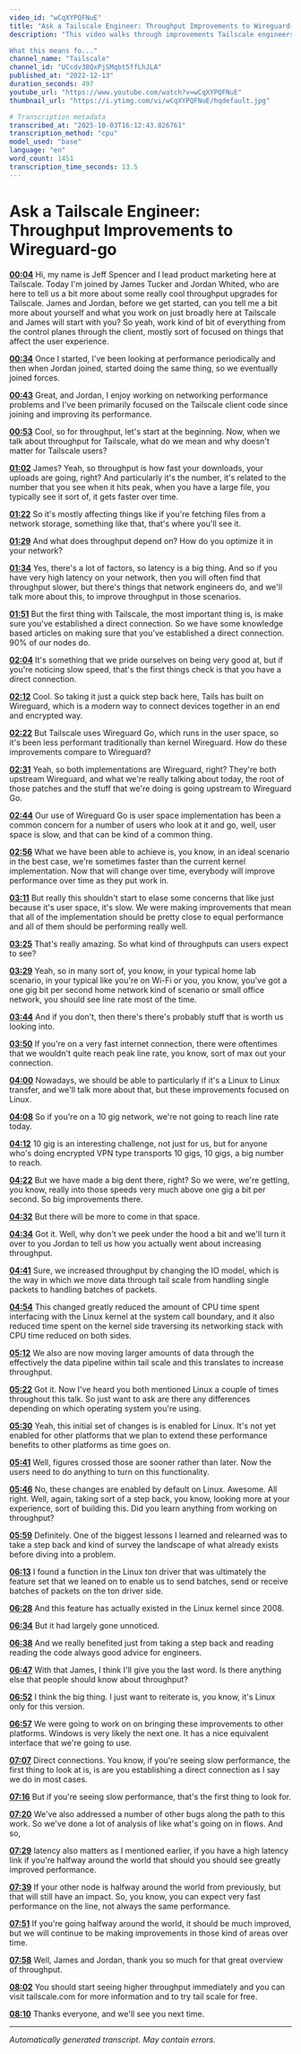 ```yaml
---
video_id: "wCqXYPQFNuE"
title: "Ask a Tailscale Engineer: Throughput Improvements to Wireguard-go"
description: "This video walks through improvements Tailscale engineers Jordan Whited and James Tucker made to wireguard-go, which is the userspace WireGuard® implementation that Tailscale uses.

What this means fo..."
channel_name: "Tailscale"
channel_id: "UCcdv38QxPjSMqbt5ffLhJLA"
published_at: "2022-12-13"
duration_seconds: 497
youtube_url: "https://www.youtube.com/watch?v=wCqXYPQFNuE"
thumbnail_url: "https://i.ytimg.com/vi/wCqXYPQFNuE/hqdefault.jpg"

# Transcription metadata
transcribed_at: "2025-10-03T16:12:43.826761"
transcription_method: "cpu"
model_used: "base"
language: "en"
word_count: 1451
transcription_time_seconds: 13.5
---
```


# Ask a Tailscale Engineer: Throughput Improvements to Wireguard-go

**[00:04](https://youtube.com/watch?v=wCqXYPQFNuE&t=4s)** Hi, my name is Jeff Spencer and I lead product marketing here at Tailscale. Today I'm joined by James Tucker and Jordan Whited, who are here to tell us a bit more about some really cool throughput upgrades for Tailscale. James and Jordan, before we get started, can you tell me a bit more about yourself and what you work on just broadly here at Tailscale and James will start with you? So yeah, work kind of bit of everything from the control planes through the client, mostly sort of focused on things that affect the user experience.

**[00:34](https://youtube.com/watch?v=wCqXYPQFNuE&t=34s)** Once I started, I've been looking at performance periodically and then when Jordan joined, started doing the same thing, so we eventually joined forces.

**[00:43](https://youtube.com/watch?v=wCqXYPQFNuE&t=43s)** Great, and Jordan, I enjoy working on networking performance problems and I've been primarily focused on the Tailscale client code since joining and improving its performance.

**[00:53](https://youtube.com/watch?v=wCqXYPQFNuE&t=53s)** Cool, so for throughput, let's start at the beginning. Now, when we talk about throughput for Tailscale, what do we mean and why doesn't matter for Tailscale users?

**[01:02](https://youtube.com/watch?v=wCqXYPQFNuE&t=62s)** James? Yeah, so throughput is how fast your downloads, your uploads are going, right? And particularly it's the number, it's related to the number that you see when it hits peak, when you have a large file, you typically see it sort of, it gets faster over time.

**[01:22](https://youtube.com/watch?v=wCqXYPQFNuE&t=82s)** So it's mostly affecting things like if you're fetching files from a network storage, something like that, that's where you'll see it.

**[01:29](https://youtube.com/watch?v=wCqXYPQFNuE&t=89s)** And what does throughput depend on? How do you optimize it in your network?

**[01:34](https://youtube.com/watch?v=wCqXYPQFNuE&t=94s)** Yes, there's a lot of factors, so latency is a big thing. And so if you have very high latency on your network, then you will often find that throughput slower, but there's things that network engineers do, and we'll talk more about this, to improve throughput in those scenarios.

**[01:51](https://youtube.com/watch?v=wCqXYPQFNuE&t=111s)** But the first thing with Tailscale, the most important thing is, is make sure you've established a direct connection. So we have some knowledge based articles on making sure that you've established a direct connection. 90% of our nodes do.

**[02:04](https://youtube.com/watch?v=wCqXYPQFNuE&t=124s)** It's something that we pride ourselves on being very good at, but if you're noticing slow speed, that's the first things check is that you have a direct connection.

**[02:12](https://youtube.com/watch?v=wCqXYPQFNuE&t=132s)** Cool. So taking it just a quick step back here, Tails has built on Wireguard, which is a modern way to connect devices together in an end and encrypted way.

**[02:22](https://youtube.com/watch?v=wCqXYPQFNuE&t=142s)** But Tailscale uses Wireguard Go, which runs in the user space, so it's been less performant traditionally than kernel Wireguard. How do these improvements compare to Wireguard?

**[02:31](https://youtube.com/watch?v=wCqXYPQFNuE&t=151s)** Yeah, so both implementations are Wireguard, right? They're both upstream Wireguard, and what we're really talking about today, the root of those patches and the stuff that we're doing is going upstream to Wireguard Go.

**[02:44](https://youtube.com/watch?v=wCqXYPQFNuE&t=164s)** Our use of Wireguard Go is user space implementation has been a common concern for a number of users who look at it and go, well, user space is slow, and that can be kind of a common thing.

**[02:56](https://youtube.com/watch?v=wCqXYPQFNuE&t=176s)** What we have been able to achieve is, you know, in an ideal scenario in the best case, we're sometimes faster than the current kernel implementation. Now that will change over time, everybody will improve performance over time as they put work in.

**[03:11](https://youtube.com/watch?v=wCqXYPQFNuE&t=191s)** But really this shouldn't start to elase some concerns that like just because it's user space, it's slow. We were making improvements that mean that all of the implementation should be pretty close to equal performance and all of them should be performing really well.

**[03:25](https://youtube.com/watch?v=wCqXYPQFNuE&t=205s)** That's really amazing. So what kind of throughputs can users expect to see?

**[03:29](https://youtube.com/watch?v=wCqXYPQFNuE&t=209s)** Yeah, so in many sort of, you know, in your typical home lab scenario, in your typical like you're on Wi-Fi or you, you know, you've got a one gig bit per second home network kind of scenario or small office network, you should see line rate most of the time.

**[03:44](https://youtube.com/watch?v=wCqXYPQFNuE&t=224s)** And if you don't, then there's there's probably stuff that is worth us looking into.

**[03:50](https://youtube.com/watch?v=wCqXYPQFNuE&t=230s)** If you're on a very fast internet connection, there were oftentimes that we wouldn't quite reach peak line rate, you know, sort of max out your connection.

**[04:00](https://youtube.com/watch?v=wCqXYPQFNuE&t=240s)** Nowadays, we should be able to particularly if it's a Linux to Linux transfer, and we'll talk more about that, but these improvements focused on Linux.

**[04:08](https://youtube.com/watch?v=wCqXYPQFNuE&t=248s)** So if you're on a 10 gig network, we're not going to reach line rate today.

**[04:12](https://youtube.com/watch?v=wCqXYPQFNuE&t=252s)** 10 gig is an interesting challenge, not just for us, but for anyone who's doing encrypted VPN type transports 10 gigs, 10 gigs, a big number to reach.

**[04:22](https://youtube.com/watch?v=wCqXYPQFNuE&t=262s)** But we have made a big dent there, right? So we were, we're getting, you know, really into those speeds very much above one gig a bit per second. So big improvements there.

**[04:32](https://youtube.com/watch?v=wCqXYPQFNuE&t=272s)** But there will be more to come in that space.

**[04:34](https://youtube.com/watch?v=wCqXYPQFNuE&t=274s)** Got it. Well, why don't we peek under the hood a bit and we'll turn it over to you Jordan to tell us how you actually went about increasing throughput.

**[04:41](https://youtube.com/watch?v=wCqXYPQFNuE&t=281s)** Sure, we increased throughput by changing the IO model, which is the way in which we move data through tail scale from handling single packets to handling batches of packets.

**[04:54](https://youtube.com/watch?v=wCqXYPQFNuE&t=294s)** This changed greatly reduced the amount of CPU time spent interfacing with the Linux kernel at the system call boundary, and it also reduced time spent on the kernel side traversing its networking stack with CPU time reduced on both sides.

**[05:12](https://youtube.com/watch?v=wCqXYPQFNuE&t=312s)** We also are now moving larger amounts of data through the effectively the data pipeline within tail scale and this translates to increase throughput.

**[05:22](https://youtube.com/watch?v=wCqXYPQFNuE&t=322s)** Got it. Now I've heard you both mentioned Linux a couple of times throughout this talk. So just want to ask are there any differences depending on which operating system you're using.

**[05:30](https://youtube.com/watch?v=wCqXYPQFNuE&t=330s)** Yeah, this initial set of changes is is enabled for Linux. It's not yet enabled for other platforms that we plan to extend these performance benefits to other platforms as time goes on.

**[05:41](https://youtube.com/watch?v=wCqXYPQFNuE&t=341s)** Well, figures crossed those are sooner rather than later. Now the users need to do anything to turn on this functionality.

**[05:46](https://youtube.com/watch?v=wCqXYPQFNuE&t=346s)** No, these changes are enabled by default on Linux. Awesome. All right. Well, again, taking sort of a step back, you know, looking more at your experience, sort of building this. Did you learn anything from working on throughput?

**[05:59](https://youtube.com/watch?v=wCqXYPQFNuE&t=359s)** Definitely. One of the biggest lessons I learned and relearned was to take a step back and kind of survey the landscape of what already exists before diving into a problem.

**[06:13](https://youtube.com/watch?v=wCqXYPQFNuE&t=373s)** I found a function in the Linux ton driver that was ultimately the feature set that we leaned on to enable us to send batches, send or receive batches of packets on the ton driver side.

**[06:28](https://youtube.com/watch?v=wCqXYPQFNuE&t=388s)** And this feature has actually existed in the Linux kernel since 2008.

**[06:34](https://youtube.com/watch?v=wCqXYPQFNuE&t=394s)** But it had largely gone unnoticed.

**[06:38](https://youtube.com/watch?v=wCqXYPQFNuE&t=398s)** And we really benefited just from taking a step back and reading reading the code always good advice for engineers.

**[06:47](https://youtube.com/watch?v=wCqXYPQFNuE&t=407s)** With that James, I think I'll give you the last word. Is there anything else that people should know about throughput?

**[06:52](https://youtube.com/watch?v=wCqXYPQFNuE&t=412s)** I think the big thing. I just want to reiterate is, you know, it's Linux only for this version.

**[06:57](https://youtube.com/watch?v=wCqXYPQFNuE&t=417s)** We were going to work on on bringing these improvements to other platforms. Windows is very likely the next one. It has a nice equivalent interface that we're going to use.

**[07:07](https://youtube.com/watch?v=wCqXYPQFNuE&t=427s)** Direct connections. You know, if you're seeing slow performance, the first thing to look at is, is are you establishing a direct connection as I say we do in most cases.

**[07:16](https://youtube.com/watch?v=wCqXYPQFNuE&t=436s)** But if you're seeing slow performance, that's the first thing to look for.

**[07:20](https://youtube.com/watch?v=wCqXYPQFNuE&t=440s)** We've also addressed a number of other bugs along the path to this work. So we've done a lot of analysis of like what's going on in flows. And so,

**[07:29](https://youtube.com/watch?v=wCqXYPQFNuE&t=449s)** latency also matters as I mentioned earlier, if you have a high latency link if you're halfway around the world that should you should see greatly improved performance.

**[07:39](https://youtube.com/watch?v=wCqXYPQFNuE&t=459s)** If your other node is halfway around the world from previously, but that will still have an impact. So, you know, you can expect very fast performance on the line, not always the same performance.

**[07:51](https://youtube.com/watch?v=wCqXYPQFNuE&t=471s)** If you're going halfway around the world, it should be much improved, but we will continue to be making improvements in those kind of areas over time.

**[07:58](https://youtube.com/watch?v=wCqXYPQFNuE&t=478s)** Well, James and Jordan, thank you so much for that great overview of throughput.

**[08:02](https://youtube.com/watch?v=wCqXYPQFNuE&t=482s)** You should start seeing higher throughput immediately and you can visit tailscale.com for more information and to try tail scale for free.

**[08:10](https://youtube.com/watch?v=wCqXYPQFNuE&t=490s)** Thanks everyone, and we'll see you next time.

---

*Automatically generated transcript. May contain errors.*
